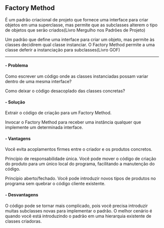 ## Factory Method

É um padrão criacional de projeto que fornece uma interface para criar objetos em uma superclasse, mas permite que as subclasses alterem o tipo de objetos que serão criados(Livro Mergulho nos Padrões de Projeto) 

Um padrão que define uma interface para criar um objeto, mas permite às classes decidirem qual classe instanciar. O Factory Method permite a uma classe deferir a
instanciação para subclasses(Livro GOF)

---
#### - Problema

Como escrever um código onde as classes instanciadas possam variar dentro de uma mesma interface? 

Como deixar o código desacoplado das classes concretas? 

#### - Solução

Extrair o código de criação para um Factory Method.  

Invocar o Factory Method para receber uma instância qualquer que implemente um determinada interface.

#### - Vantagens

 Você evita acoplamentos firmes entre o criador e os produtos concretos.
 
 Princípio de responsabilidade única. Você pode mover o código de criação do produto para um único local do programa, facilitando a manutenção do código.
 
 Princípio aberto/fechado. Você pode introduzir novos tipos de produtos no programa sem quebrar o código cliente existente.
 
#### - Desvantagens
 
O código pode se tornar mais complicado, pois você precisa introduzir muitas subclasses novas para implementar o padrão. O melhor cenário é quando você está introduzindo o padrão em uma hierarquia existente de classes criadoras.

